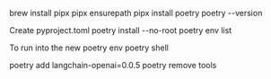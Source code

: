 brew install pipx
pipx ensurepath
pipx install poetry
poetry --version

Create pyproject.toml
poetry install --no-root
poetry env list

To run into the new poetry env
poetry shell 

poetry add langchain-openai=0.0.5
poetry remove tools
